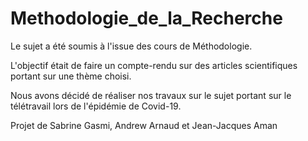 # Methodologie_de_la_Recherche

Le sujet a été soumis à l'issue des cours de Méthodologie.

L'objectif était de faire un compte-rendu sur des articles scientifiques portant sur une thème choisi.

Nous avons décidé de réaliser nos travaux sur le sujet portant sur le télétravail lors de l'épidémie de Covid-19.

Projet de Sabrine Gasmi, Andrew Arnaud et Jean-Jacques Aman

